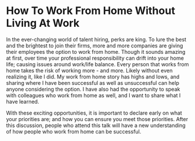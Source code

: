 # How To Work From Home Without Living At Work

In the ever-changing world of talent hiring, perks are king. To lure the best and the brightest to join their firms, more and more companies are giving their employees the option to work from home. Though it sounds amazing at first, over time your professional responsibility can drift into your home life; causing issues around work/life balance. Every person that works from home takes the risk of working more  - and more. Likely without even realizing it, like I did. My work from home story has highs and lows, and sharing where I have been successful as well as unsuccessful can help anyone considering the option. I have also had the opportunity to speak with colleagues who work from home as well, and I want to share what I have learned.

With these exciting opportunities, it is important to declare early on what your priorities are; and how you can ensure you meet those priorities. After this discussion, people who attend this talk will have a new understanding of how people who work from home can be successful.